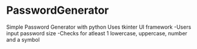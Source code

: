 # PasswordGenerator

Simple Password Generator with python
Uses tkinter UI framework
-Users input password size
-Checks for atleast 1 lowercase, uppercase, number and a symbol
